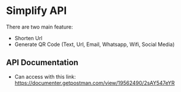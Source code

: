 # Simplify API
There are two main feature:
- Shorten Url
- Generate QR Code (Text, Url, Email, Whatsapp, Wifi, Social Media)

## API Documentation
- Can access with this link: https://documenter.getpostman.com/view/19562490/2sAY547eYR
